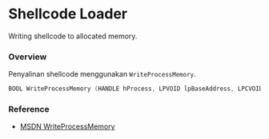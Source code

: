 # Shellcode Loader

Writing shellcode to allocated memory.

### Overview

Penyalinan shellcode menggunakan `WriteProcessMemory`.

```c++
BOOL WriteProcessMemory (HANDLE hProcess, LPVOID lpBaseAddress, LPCVOID lpBuffer, SIZE_T nSize, SIZE_T * lpNumberOfBytesWritten);
```

### Reference

- [MSDN WriteProcessMemory](https://docs.microsoft.com/en-us/windows/win32/api/memoryapi/nf-memoryapi-writeprocessmemory)